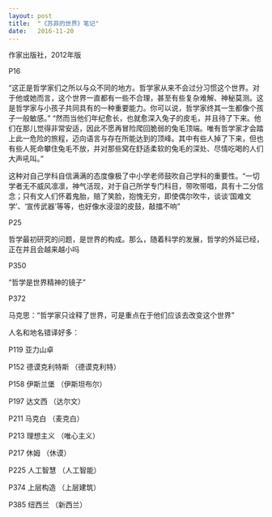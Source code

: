 ```yaml
---
layout:	post
title:	"《苏菲的世界》笔记"
date:	2016-11-20
---
```

作家出版社，2012年版

P16

“这正是哲学家们之所以与众不同的地方。哲学家从来不会过分习惯这个世界。对于他或她而言，这个世界一直都有一些不合理，甚至有些复杂难解、神秘莫测。这是哲学家与小孩子共同具有的一种重要能力。你可以说，哲学家终其一生都像个孩子一般敏感。”
“然而当他们年纪愈长，也就愈深入兔子的皮毛，并且待了下来。他们在那儿觉得非常安适，因此不愿再冒险爬回脆弱的兔毛顶端。唯有哲学家才会踏上此一危险的旅程，迈向语言与存在所能达到的顶峰。其中有些人掉了下来，但也有些人死命攀住兔毛不放，并对那些窝在舒适柔软的兔毛的深处、尽情吃喝的人们大声吼叫。”

这种对自己学科自信满满的态度像极了中小学老师鼓吹自己学科的重要性。“一切学者无不威风凛凛，神气活现，对于自己所学专门科目，带吹带唱，具有十二分信念；只有文人们怀着鬼胎，赔了笑脸，抱愧无穷，即使偶尔吹牛，谈谈‘国难文学’、‘宣传武器’等等，也好像水浸湿的皮鼓，敲擂不响”

P25

哲学最初研究的问题，是世界的构成。那么，随着科学的发展，哲学的外延已经，正在并且会越来越小吗

P350

“哲学是世界精神的镜子”

P372

马克思：“哲学家只诠释了世界，可是重点在于他们应该去改变这个世界”

人名和地名错译好多：

P119 亚力山卓

P152 德谟克利特斯 （德谟克利特）

P158 伊斯兰堡  （伊斯坦布尔）

P197 达文西  （达尔文）

P211 马克白  （麦克白）

P213 理想主义  （唯心主义）

P217 休姆  （休谟）

P225 人工智慧  （人工智能）

P374 上层构造  （上层建筑）

P385 纽西兰  （新西兰）
